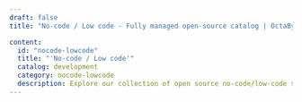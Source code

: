```yaml
---
draft: false
title: "No-code / Low code - Fully managed open-source catalog | OctaByte.io"

content:
  id: "nocode-lowcode"
  title: "'No-code / Low code'"
  catalog: development
  category: nocode-lowcode
  description: Explore our collection of open source no-code/low-code software on OctaByte. We handle installation, backup, updates, support, and maintenance, ensuring an accessible and efficient development process for your projects.
---
```

